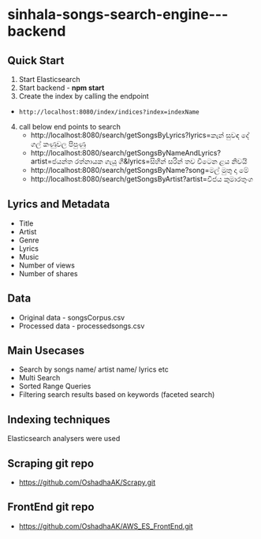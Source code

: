 # sinhala-songs-search-engine---backend

## Quick Start

1. Start Elasticsearch
2. Start backend - **npm start**
3. Create the index by calling the endpoint 
*     http://localhost:8080/index/indices?index=indexName
4. call below end points to search
    * http://localhost:8080/search/getSongsByLyrics?lyrics=කැන් සුවඳ දේ ගල් කණුවල පිපුණු
    * http://localhost:8080/search/getSongsByNameAndLyrics?artist=ජයන්ත රත්නායක ගැයූ ගී&lyrics=සිහින් සරින් තව විටෙන ළය නිවයි
    * http://localhost:8080/search/getSongsByName?song=මල් මුතු දා මේ
    * http://localhost:8080/search/getSongsByArtist?artist=විජය කුමාරතුංග


## Lyrics and Metadata

* Title
* Artist
* Genre
* Lyrics
* Music
* Number of views
* Number of shares

## Data

* Original data - songsCorpus.csv
* Processed data - processedsongs.csv

## Main Usecases
* Search by songs name/ artist name/ lyrics etc
* Multi Search
* Sorted Range Queries
* Filtering search results based on keywords (faceted search)

## Indexing techniques
Elasticsearch analysers were used

## Scraping git repo
* https://github.com/OshadhaAK/Scrapy.git

## FrontEnd git repo
* https://github.com/OshadhaAK/AWS_ES_FrontEnd.git